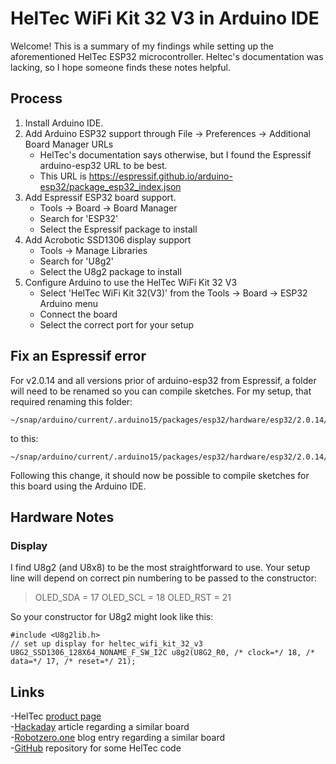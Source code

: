 # HelTec WiFi Kit 32 V3 in Arduino IDE
Welcome! This is a summary of my findings while setting up the aforementioned HelTec ESP32 microcontroller. Heltec's documentation was lacking, so I hope someone finds these notes helpful.

## Process
1. Install Arduino IDE.
2. Add Arduino ESP32 support through File -> Preferences -> Additional Board Manager URLs
    * HelTec's documentation says otherwise, but I found the Espressif arduino-esp32 URL to be best.
    * This URL is https://espressif.github.io/arduino-esp32/package_esp32_index.json
3. Add Espressif ESP32 board support.
    * Tools -> Board -> Board Manager
    * Search for 'ESP32'
    * Select the Espressif package to install
4. Add Acrobotic SSD1306 display support
    * Tools -> Manage Libraries
    * Search for 'U8g2'
    * Select the U8g2 package to install
4. Configure Arduino to use the HelTec WiFi Kit 32 V3
    * Select 'HelTec WiFi Kit 32(V3)' from the Tools -> Board -> ESP32 Arduino menu
    * Connect the board
    * Select the correct port for your setup

## Fix an Espressif error
For v2.0.14 and all versions prior of arduino-esp32 from Espressif, a folder will need to be renamed so you can compile sketches. For my setup, that required renaming this folder:

```
~/snap/arduino/current/.arduino15/packages/esp32/hardware/esp32/2.0.14/variants/heltec_wifi_kit_32_v3
```

to this:

```
~/snap/arduino/current/.arduino15/packages/esp32/hardware/esp32/2.0.14/variants/heltec_wifi_kit_32_V3
```

Following this change, it should now be possible to compile sketches for this board using the Arduino IDE.

## Hardware Notes
### Display
I find U8g2 (and U8x8) to be the most straightforward to use. Your setup line will depend on correct pin numbering to be passed to the constructor:

> OLED_SDA = 17
> OLED_SCL = 18
> OLED_RST = 21

So your constructor for U8g2 might look like this:

```
#include <U8g2lib.h>
// set up display for heltec_wifi_kit_32_v3
U8G2_SSD1306_128X64_NONAME_F_SW_I2C u8g2(U8G2_R0, /* clock=*/ 18, /* data=*/ 17, /* reset=*/ 21);
```

## Links
-HelTec [product page](http://hiletgo.com/ProductDetail/2157143.html)  
-[Hackaday](https://hackaday.io/project/26991-esp32-board-wifi-lora-32) article regarding a similar board  
-[Robotzero.one](https://robotzero.one/heltec-wifi-kit-32/) blog entry regarding a similar board  
-[GitHub](https://github.com/HelTecAutomation/Heltec_ESP32) repository for some HelTec code  
